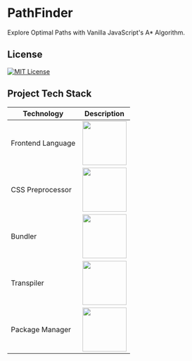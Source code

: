 # PathFinder
Explore Optimal Paths with Vanilla JavaScript's A* Algorithm.

## License
[![MIT License](https://img.shields.io/badge/License-MIT-green.svg)](#)

## Project Tech Stack
| Technology           | Description                                              |
|----------------------|----------------------------------------------------------|
| Frontend Language    | <img src="https://cdn.jsdelivr.net/gh/devicons/devicon/icons/javascript/javascript-original.svg" height="100" width="auto" />|
| CSS Preprocessor     | <img src="https://cdn.jsdelivr.net/gh/devicons/devicon/icons/sass/sass-original.svg" height="100" width="auto" />                                       |
| Bundler              | <img src="https://cdn.jsdelivr.net/gh/devicons/devicon/icons/webpack/webpack-original-wordmark.svg" height="100" width="auto" />  |                                                |
| Transpiler           | <img src="https://cdn.jsdelivr.net/gh/devicons/devicon/icons/babel/babel-original.svg" height="100" width="auto"/>                                                   |
| Package Manager      | <img src="https://cdn.jsdelivr.net/gh/devicons/devicon/icons/npm/npm-original-wordmark.svg" height="100" width="auto" />                               |


